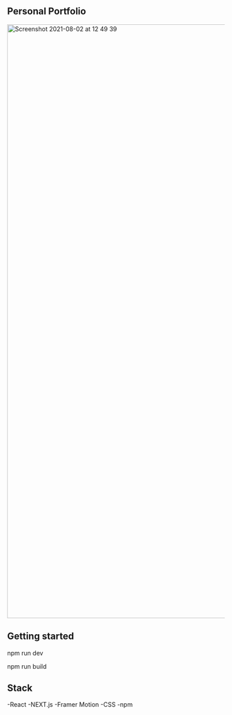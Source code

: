 ## Personal Portfolio

<img width="1374" alt="Screenshot 2021-08-02 at 12 49 39" src="https://user-images.githubusercontent.com/43752457/127850457-4270d2c7-89d6-44b5-86e5-7bcc5b342d9f.png">

## Getting started

npm run dev

npm run build

## Stack

-React
-NEXT.js
-Framer Motion
-CSS
-npm
